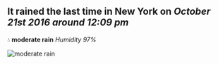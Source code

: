 ## It rained the last time in New York on *October 21st 2016 around 12:09 pm*
💧  **moderate rain** *Humidity 97%*

![moderate rain](http://openweathermap.org/img/w/10d.png)
